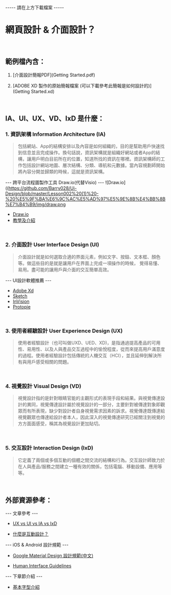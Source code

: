 ----- 請在上方下載檔案 -----

網⾴設計 & 介⾯設計？
======

&nbsp;

範例檔內含：
------

1. [介面設計簡報PDF](Getting Started.pdf)

2. [ADOBE XD 製作的原始簡報檔案 (可以下載參考此簡報是如何設計的)](Getting Started.xd)

&nbsp;

IA、UI、UX、VD、IxD 是什麼：
------

### 1. 資訊架構 Information Architecture (IA)
> 包括網站、App的結構安排以及內容是如何組織的，目的是幫助用戶快速找到信息並且完成操作。換句話說，資訊架構就是組織好網站或者App的結構，讓用戶明白目前所在的位置，知道所找的資訊在哪裡。資訊架構師的工作包括設計網站地圖、層次結構、分類、導航和元數據。當內容規劃師開始將內容分開並歸類的時候，這就是資訊架構。

--- 跨平台流程圖製作工具 Draw.io(代替Visio) ---
![Draw.io]((https://github.com/Barry028/Ui-Design/blob/master/Lesson002%20(1)%20-%20%E5%9F%BA%E6%9C%AC%E5%AD%97%E5%9E%8B%E4%BB%8B%E7%B4%B9/img/draw.png

* [Draw.io](https://www.draw.io/)
* [教學及介紹](https://ithelp.ithome.com.tw/articles/10210293?sc=rss.qu)

&nbsp;

### 2. 介面設計 User Interface Design (UI)
> 介面設計就是如何選取合適的界面元素，例如文字、按鈕、文本框、顏色等。做這些目的是就是讓用戶在界面上完成一項操作的時候， 覺得易懂、易用。盡可能的讓用戶與介面的交互簡單高效。

--- UI設計軟體推薦 ---

* [Adobe Xd](https://www.adobe.com/tw/products/xd.html)
* [Sketch](https://www.sketch.com/)
* [InVision](https://www.invisionapp.com/)
* [Protopie](http://pxlme.me/veInML62)

&nbsp;

### 3. 使用者經驗設計 User Experience Design (UX)
> 使用者經驗設計（也可叫做UXD、UED、XD)，是指通過提高產品的可用性、易用性、以及人與產品交互過程中的愉悅程度，從而來提高用戶滿意度的過程。使用者經驗設計包括傳統的人機交互（HCI），並且延伸到解決所有與用戶感受相關的問題。

&nbsp;

### 4. 視覺設計 Visual  Design (VD)
> 視覺設計指的是針對眼睛官能的主觀形式的表現手段和結果。與視覺傳達設計的異同，視覺傳達設計屬於視覺設計的一部分，主要針對被傳達對象即觀眾而有所表現，缺少對設計者自身視覺需求因素的訴求。視覺傳達既傳達給視覺觀眾也傳達給設計者本人，因此深入的視覺傳達研究已經關注到視覺的方方面面感受，稱其為視覺設計更加貼切。

&nbsp;

### 5. 交互設計 Interaction Design (IxD)
> 它定義了兩個或多個互動的個體之間交流的結構和行為。交互設計師致力於在人與產品/服務之間建立一種有效的關係，包括電腦、移動設備、應用等等。

&nbsp;

外部資源參考：
------

--- 文章參考 ---

* [UX vs UI vs IA vs IxD](https://uxplanet.org/ux-vs-ui-vs-ia-vs-ixd-4-confusing-digital-design-terms-defined-1ae2f82418c7)

* [什麼是互動設計？](https://blog.akanelee.me/posts/166419-an-introduction-to-interaction-design/)

--- iOS & Android 設計規範 ---

* [Google Material Design 設計規範(中文)](https://wcc723.gitbooks.io/google_design_translate/material-design-introduction.html)

* [Human Interface Guidelines](https://developer.apple.com/design/human-interface-guidelines/)

--- 下章節介紹 ---

* [基本字型介紹](https://github.com/Barry028/Ui-Design/tree/master/Lesson002%20(1)%20-%20%E5%9F%BA%E6%9C%AC%E5%AD%97%E5%9E%8B%E4%BB%8B%E7%B4%B9)
